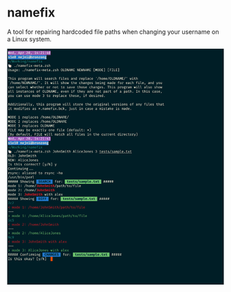 # namefix
A tool for repairing hardcoded file paths when changing your username on a Linux system.

![Alt text](/screenshot.png?raw=true "Optional Title")
